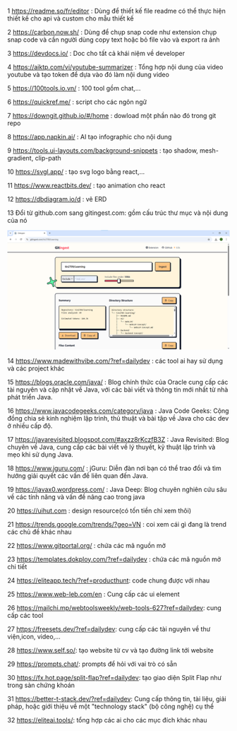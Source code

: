 1 https://readme.so/fr/editor : Dùng để thiết kế file readme có thể thực hiện thiết kế cho api và custom cho mẫu thiết kế

2 https://carbon.now.sh/ : Dùng để chụp snap code như extension chụp snap code và cần người dùng copy text hoặc bỏ file vào và export ra ảnh

3 https://devdocs.io/ : Doc cho tất cả khái niệm về developer

4 https://aiktp.com/vi/youtube-summarizer : Tổng hợp nội dung của video youtube và tạo token để dựa vào đó làm nội dung video 

5 https://100tools.io.vn/ : 100 tool gồm chat,...

6 https://quickref.me/ : script cho các ngôn ngữ

7 https://downgit.github.io/#/home : dowload một phần nào đó trong git repo

8 https://app.napkin.ai/ : AI tạo infographic cho nội dung

9 https://tools.ui-layouts.com/background-snippets : tạo shadow, mesh-gradient, clip-path

10 https://svgl.app/ : tạo svg logo bằng react,...

11 https://www.reactbits.dev/ : tạo animation cho react

12 https://dbdiagram.io/d : vẽ ERD 

13 Đổi từ github.com sang gitingest.com: gồm cấu trúc thư mục và nội dung của nó

![alt text](image.png)

14 https://www.madewithvibe.com/?ref=dailydev : các tool ai hay sử dụng và các project khác

15 https://blogs.oracle.com/java/ : Blog chính thức của Oracle cung cấp các tài nguyên và cập nhật về Java, với các bài viết và thông tin mới nhất từ nhà phát triển Java.

16 https://www.javacodegeeks.com/category/java : Java Code Geeks: Cộng đồng chia sẻ kinh nghiệm lập trình, thủ thuật và bài tập về Java cho các dev ở nhiều cấp độ.

17 https://javarevisited.blogspot.com/#axzz8rKczfB3Z : Java Revisited: Blog chuyên về Java, cung cấp các bài viết về lý thuyết, kỹ thuật lập
trình và mẹo khi sử dụng Java.

18 https://www.jguru.com/ : jGuru: Diễn đàn nơi bạn có thể trao đổi và tìm hướng giải quyết các vấn đề liên quan đến Java.

19 https://javax0.wordpress.com/ : Java Deep: Blog chuyên nghiên cứu sâu về các tính năng và vấn đề nâng cao trong java

20 https://uihut.com : design resource(có tốn tiền chỉ xem thôi)

21 https://trends.google.com/trends/?geo=VN : coi xem cái gì đang là trend các chủ đề khác nhau

22 https://www.gitportal.org/ : chứa các mã nguồn mở

23 https://templates.dokploy.com/?ref=dailydev : chứa các mã nguồn mở chi tiết

24 https://eliteapp.tech/?ref=producthunt: code chung được với nhau

25 https://www.web-leb.com/en : Cung cấp các ui element

26 https://mailchi.mp/webtoolsweekly/web-tools-627?ref=dailydev: cung cấp các tool

27 https://freesets.dev/?ref=dailydev: cung cấp các tài nguyên về thư viện,icon, video,...

28 https://www.self.so/: tạo website từ cv và tạo đường link tới website

29 https://prompts.chat/: prompts để hỏi với vai trò có sẵn

30 https://fx.hot.page/split-flap?ref=dailydev: tạo giao diện Split Flap như trong sàn chứng khoán

31 https://better-t-stack.dev/?ref=dailydev: Cung cấp thông tin, tài liệu, giải pháp, hoặc giới thiệu về một "technology stack" (bộ công nghệ) cụ thể

32 https://eliteai.tools/: tổng hợp các ai cho các mục đích khác nhau
